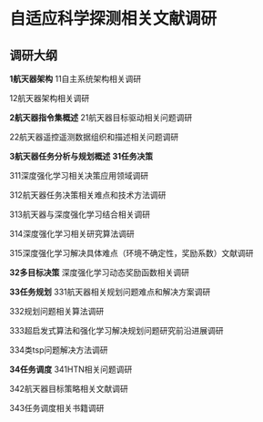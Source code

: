 # 自适应科学探测相关文献调研

## 调研大纲

**1航天器架构**
11自主系统架构相关调研

12航天器架构相关调研

**2航天器指令集概述**
21航天器目标驱动相关问题调研

22航天器遥控遥测数据组织和描述相关问题调研

**3航天器任务分析与规划概述**
**31任务决策**

311深度强化学习相关决策应用领域调研

312航天器任务决策相关难点和技术方法调研

313航天器与深度强化学习结合相关调研

314深度强化学习相关研究算法调研

315深度强化学习解决具体难点（环境不确定性，奖励系数）文献调研

**32多目标决策**
深度强化学习动态奖励函数相关调研

**33任务规划**
331航天器相关规划问题难点和解决方案调研

332规划问题相关算法调研

333超启发式算法和强化学习解决规划问题研究前沿进展调研

334类tsp问题解决方法调研

**34任务调度**
341HTN相关问题调研

342航天器目标策略相关文献调研

343任务调度相关书籍调研



